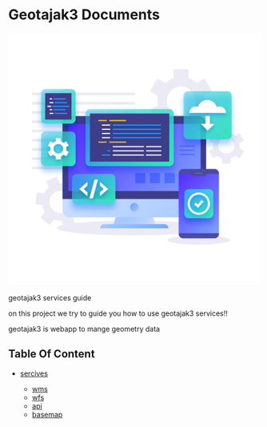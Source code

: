 # Geotajak3 Documents

![webservices](https://raw.githubusercontent.com/SaaFaa-company/geotajak3-documents/main/services/image/webservices.jpg "webservices")

geotajak3 services guide

on this project we try to guide you how to use geotajak3 services!!

geotajak3 is webapp to mange geometry data



## **Table Of Content**

* [sercives](https://github.com/SaaFaa-company/geotajak3-documents/tree/main/services)

  * [wms](https://github.com/SaaFaa-company/geotajak3-documents/tree/main/services/wms)
  * [wfs](https://github.com/SaaFaa-company/geotajak3-documents/tree/main/services/wfs)
  * [api](https://github.com/SaaFaa-company/geotajak3-documents/tree/main/services/api)
  * [basemap](https://github.com/SaaFaa-company/geotajak3-documents/tree/main/services/basemap)
